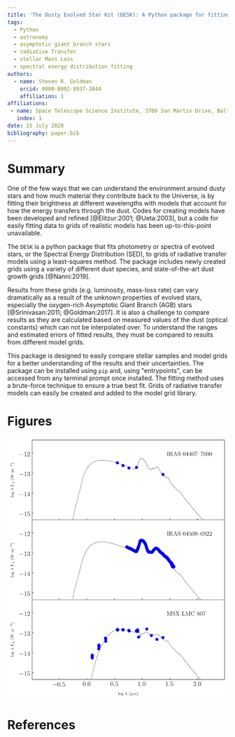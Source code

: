 ```yaml
---
title: 'The Dusty Evolved Star Kit (DESK): A Python package for fitting the Spectral Energy Distribution of Evolved Stars'
tags:
  - Python
  - astronomy
  - asymptotic giant branch stars
  - radiative Transfer
  - stellar Mass Loss
  - spectral energy distribution fitting
authors:
  - name: Steven R. Goldman
    orcid: 0000-0002-8937-3844
    affiliation: 1
affiliations:
 - name: Space Telescope Science Institute, 3700 San Martin Drive, Baltimore, MD 21218, USA
   index: 1
date: 15 July 2020
bibliography: paper.bib
---
```


# Summary

One of the few ways that we can understand the environment around dusty stars and how much material they contribute back to the Universe, is by fitting their brightness at different wavelengths with models that account for how the energy transfers through the dust. Codes for creating models have been developed and refined [@Elitzur:2001; @Ueta:2003], but a code for easily fitting data to grids of realistic models has been up-to-this-point unavailable.

The ``DESK`` is a python package that fits photometry or spectra of evolved stars, or the Spectral Energy Distribution (SED), to grids of radiative transfer models using a least-squares method. The package includes newly created grids using a variety of different dust species, and state-of-the-art dust growth grids [@Nanni:2019].

Results from these grids (e.g. luminosity, mass-loss rate) can vary dramatically as a result of the unknown properties of evolved stars, especially the oxygen-rich Asymptotic Giant Branch (AGB) stars [@Srinivasan:2011; @Goldman:2017]. It is also a challenge to compare results as they are calculated based on measured values of the dust (optical constants) which can not be interpolated over. To understand the ranges and estimated errors of fitted results, they must be compared to results from different model grids.

This package is designed to easily compare stellar samples and model grids for a better understanding of the results and their uncertainties. The package can be installed using `pip` and, using "entrypoints", can be accessed from any terminal prompt once installed. The fitting method uses a brute-force technique to ensure a true best fit. Grids of radiative transfer models can easily be created and added to the model grid library.

# Figures

![An example figure of sources fit with an oxygen-rich grid.](docs/example.png)

# References
